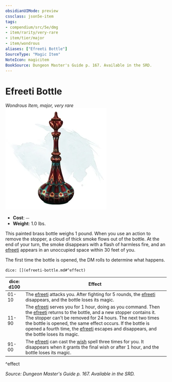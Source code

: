 ```yaml
---
obsidianUIMode: preview
cssclass: json5e-item
tags:
- compendium/src/5e/dmg
- item/rarity/very-rare
- item/tier/major
- item/wondrous
aliases: ["Efreeti Bottle"]
SourceType: "Magic Item"
NoteIcon: magicitem
BookSource: Dungeon Master's Guide p. 167. Available in the SRD.
---
```

# Efreeti Bottle
*Wondrous Item, major, very rare*  
![](https://raw.githubusercontent.com/5etools-mirror-2/5etools-img/main/items/DMG/Efreeti%20Bottle.webp#right)  

- **Cost**: ⏤
- **Weight**: 1.0 lbs.

This painted brass bottle weighs 1 pound. When you use an action to remove the stopper, a cloud of thick smoke flows out of the bottle. At the end of your turn, the smoke disappears with a flash of harmless fire, and an [efreeti](/2-Mechanics/CLI/bestiary/elemental/efreeti.md) appears in an unoccupied space within 30 feet of you.

The first time the bottle is opened, the DM rolls to determine what happens.

`dice: [](efreeti-bottle.md#^effect)`

| dice: d100 | Effect |
|------------|--------|
| 01-10 | The [efreeti](/2-Mechanics/CLI/bestiary/elemental/efreeti.md) attacks you. After fighting for 5 rounds, the [efreeti](/2-Mechanics/CLI/bestiary/elemental/efreeti.md) disappears, and the bottle loses its magic. |
| 11-90 | The [efreeti](/2-Mechanics/CLI/bestiary/elemental/efreeti.md) serves you for 1 hour, doing as you command. Then the [efreeti](/2-Mechanics/CLI/bestiary/elemental/efreeti.md) returns to the bottle, and a new stopper contains it. The stopper can't be removed for 24 hours. The next two times the bottle is opened, the same effect occurs. If the bottle is opened a fourth time, the [efreeti](/2-Mechanics/CLI/bestiary/elemental/efreeti.md) escapes and disappears, and the bottle loses its magic. |
| 91-00 | The [efreeti](/2-Mechanics/CLI/bestiary/elemental/efreeti.md) can cast the [wish](/2-Mechanics/CLI/spells/wish.md) spell three times for you. It disappears when it grants the final wish or after 1 hour, and the bottle loses its magic. |
^effect

*Source: Dungeon Master's Guide p. 167. Available in the SRD.*